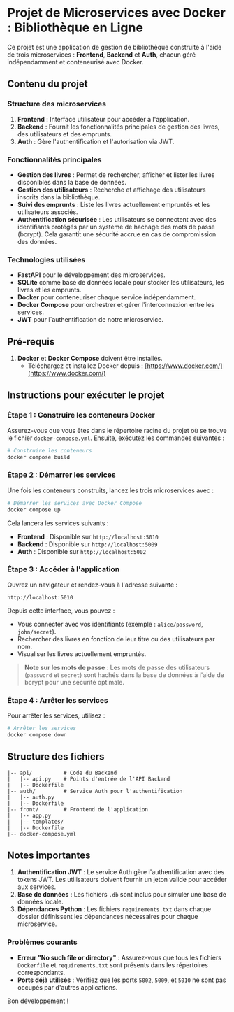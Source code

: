 # Projet de Microservices avec Docker : Bibliothèque en Ligne

Ce projet est une application de gestion de bibliothèque construite à l'aide de trois microservices : **Frontend**, **Backend** et **Auth**, chacun géré indépendamment et conteneurisé avec Docker.

## Contenu du projet

### Structure des microservices
1. **Frontend** : Interface utilisateur pour accéder à l'application.
2. **Backend** : Fournit les fonctionnalités principales de gestion des livres, des utilisateurs et des emprunts.
3. **Auth** : Gère l'authentification et l'autorisation via JWT.

### Fonctionnalités principales
- **Gestion des livres** : Permet de rechercher, afficher et lister les livres disponibles dans la base de données.
- **Gestion des utilisateurs** : Recherche et affichage des utilisateurs inscrits dans la bibliothèque.
- **Suivi des emprunts** : Liste les livres actuellement empruntés et les utilisateurs associés.
- **Authentification sécurisée** : Les utilisateurs se connectent avec des identifiants protégés par un système de hachage des mots de passe (bcrypt). Cela garantit une sécurité accrue en cas de compromission des données.

### Technologies utilisées
- **FastAPI** pour le développement des microservices.
- **SQLite** comme base de données locale pour stocker les utilisateurs, les livres et les emprunts.
- **Docker** pour conteneuriser chaque service indépendamment.
- **Docker Compose** pour orchestrer et gérer l'interconnexion entre les services.
- **JWT** pour l´authentification de notre microservice.

## Pré-requis
1. **Docker** et **Docker Compose** doivent être installés.
   - Téléchargez et installez Docker depuis : [https://www.docker.com/](https://www.docker.com/)

## Instructions pour exécuter le projet

### Étape 1 : Construire les conteneurs Docker

Assurez-vous que vous êtes dans le répertoire racine du projet où se trouve le fichier `docker-compose.yml`. Ensuite, exécutez les commandes suivantes :

```bash
# Construire les conteneurs
docker compose build
```

### Étape 2 : Démarrer les services

Une fois les conteneurs construits, lancez les trois microservices avec :

```bash
# Démarrer les services avec Docker Compose
docker compose up
```

Cela lancera les services suivants :
- **Frontend** : Disponible sur `http://localhost:5010`
- **Backend** : Disponible sur `http://localhost:5009`
- **Auth** : Disponible sur `http://localhost:5002`

### Étape 3 : Accéder à l'application

Ouvrez un navigateur et rendez-vous à l'adresse suivante :

```
http://localhost:5010
```

Depuis cette interface, vous pouvez :
- Vous connecter avec vos identifiants (exemple : `alice/password`, `john/secret`).
- Rechercher des livres en fonction de leur titre ou des utilisateurs par nom.
- Visualiser les livres actuellement empruntés.

> **Note sur les mots de passe** : Les mots de passe des utilisateurs (`password` et `secret`) sont hachés dans la base de données à l'aide de bcrypt pour une sécurité optimale.

### Étape 4 : Arrêter les services

Pour arrêter les services, utilisez :

```bash
# Arrêter les services
docker compose down
```

## Structure des fichiers

```plaintext
|-- api/          # Code du Backend
|   |-- api.py    # Points d'entrée de l'API Backend
|   |-- Dockerfile
|-- auth/         # Service Auth pour l'authentification
|   |-- auth.py
|   |-- Dockerfile
|-- front/        # Frontend de l'application
|   |-- app.py
|   |-- templates/
|   |-- Dockerfile
|-- docker-compose.yml
```

## Notes importantes
1. **Authentification JWT** : Le service Auth gère l'authentification avec des tokens JWT. Les utilisateurs doivent fournir un jeton valide pour accéder aux services.
2. **Base de données** : Les fichiers `.db` sont inclus pour simuler une base de données locale.
3. **Dépendances Python** : Les fichiers `requirements.txt` dans chaque dossier définissent les dépendances nécessaires pour chaque microservice.

### Problèmes courants
- **Erreur "No such file or directory"** : Assurez-vous que tous les fichiers `Dockerfile` et `requirements.txt` sont présents dans les répertoires correspondants.
- **Ports déjà utilisés** : Vérifiez que les ports `5002`, `5009`, et `5010` ne sont pas occupés par d'autres applications.

Bon développement !

